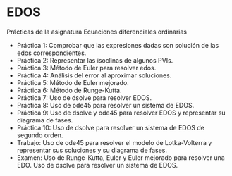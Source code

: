 # EDOS
Prácticas de la asignatura Ecuaciones diferenciales ordinarias  
- Práctica 1: Comprobar que las expresiones dadas son solución de las edos correspondientes.  
- Práctica 2: Representar las isoclinas de algunos PVIs.  
- Práctica 3: Método de Euler para resolver edos.  
- Práctica 4: Análisis del error al aproximar soluciones.  
- Práctica 5: Método de Euler mejorado.  
- Práctica 6: Método de Runge-Kutta.
- Práctica 7: Uso de dsolve para resolver EDOS.
- Práctica 8: Uso de ode45 para resolver un sistema de EDOS.
- Práctica 9: Uso de dsolve y ode45 para resolver EDOS y representar su diagrama de fases.
- Práctica 10: Uso de dsolve para resolver un sistema de EDOS de segundo orden.
- Trabajo: Uso de ode45 para resolver el modelo de Lotka-Volterra y representar sus soluciones y su diagrama de fases.
- Examen: Uso de Runge-Kutta, Euler y Euler mejorado para resolver una EDO. Uso de dsolve para resolver un sistema de EDOS. 
